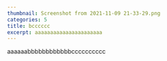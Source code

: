 ```yaml
---
thumbnail: Screenshot from 2021-11-09 21-33-29.png
categories: 5
title: bcccccc
excerpt: aaaaaaaaaaaaaaaaaaaaaa
---
```

aaaaaabbbbbbbbbbbbcccccccccc
